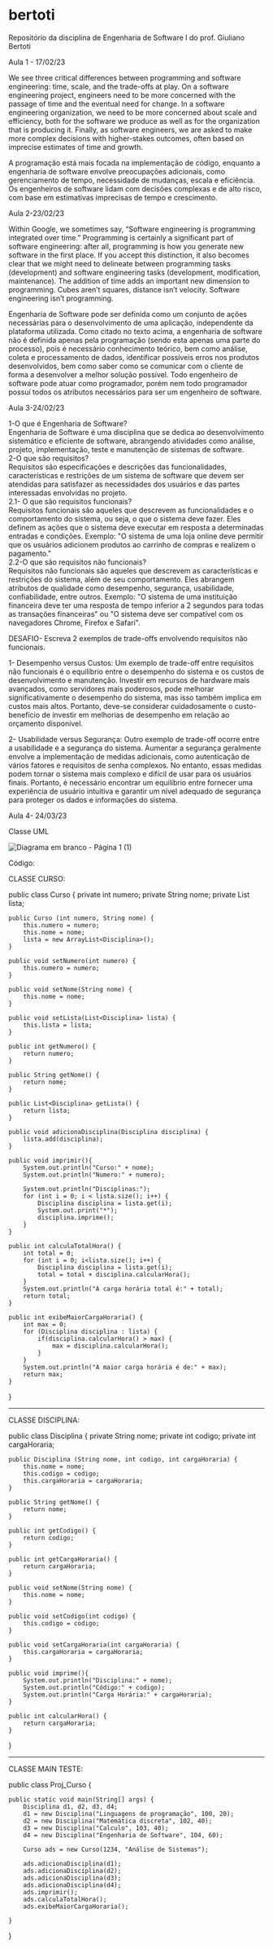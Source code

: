 # bertoti
 Repositório da disciplina de Engenharia de Software I do prof. Giuliano Bertoti
 
 Aula 1 - 17/02/23
 
We see three critical differences between programming and software engineering: time, scale, and the trade-offs at play. On a software engineering project, engineers need to be more concerned with the passage of time and the eventual need for change. In a software engineering organization, we need to be more concerned about scale and efficiency, both for the software we produce as well as for the organization that is producing it. Finally, as software engineers, we are asked to make more complex decisions with higher-stakes outcomes, often based on imprecise estimates of time and growth.

A programação está mais focada na implementação de código, enquanto a engenharia de software envolve preocupações adicionais, como gerenciamento de tempo, necessidade de mudanças, escala e eficiência. Os engenheiros de software lidam com decisões complexas e de alto risco, com base em estimativas imprecisas de tempo e crescimento.

Aula 2-23/02/23

Within Google, we sometimes say, “Software engineering is programming integrated over time.” Programming  is certainly a significant part of software engineering: after all, programming is how you generate new software in the first place. If you accept this distinction, it also becomes clear that we might need to delineate between programming tasks (development) and software engineering tasks (development, modification, maintenance). The addition of time adds an important new dimension to programming. Cubes aren’t squares, distance isn’t velocity. Software engineering isn’t programming.

Engenharia de Software pode ser definida como um conjunto de ações necessárias para o desenvolvimento de uma aplicação, independente da plataforma utilizada. Como citado no texto acima, a engenharia de software não é definida apenas pela programação (sendo esta apenas uma parte do processo), pois é necessário conhecimento teórico, bem como análise, coleta e processamento de dados, identificar possíveis erros nos produtos desenvolvidos, bem como saber como se comunicar com o cliente de forma a desenvolver a melhor solução possível. Todo engenheiro de software pode atuar como programador, porém nem todo programador possuí todos os atributos necessários para ser um engenheiro de software. 

Aula 3-24/02/23

1-O que é Engenharia de Software? <br/>
Engenharia de Software é uma disciplina que se dedica ao desenvolvimento sistemático e eficiente de software, abrangendo atividades como análise, projeto, implementação, teste e manutenção de sistemas de software. <br/>
2-O que são requisitos? <br/>
Requisitos são especificações e descrições das funcionalidades, características e restrições de um sistema de software que devem ser atendidas para satisfazer as necessidades dos usuários e das partes interessadas envolvidas no projeto. <br/>
2.1- O que são requisitos funcionais? <br/>
Requisitos funcionais são aqueles que descrevem as funcionalidades e o comportamento do sistema, ou seja, o que o sistema deve fazer. Eles definem as ações que o sistema deve executar em resposta a determinadas entradas e condições. Exemplo: "O sistema de uma loja online deve permitir que os usuários adicionem produtos ao carrinho de compras e realizem o pagamento." <br/>
2.2-O que são requisitos não funcionais? <br/>
Requisitos não funcionais são aqueles que descrevem as características e restrições do sistema, além de seu comportamento. Eles abrangem atributos de qualidade como desempenho, segurança, usabilidade, confiabilidade, entre outros. Exemplo: "O sistema de uma instituição financeira deve ter uma resposta de tempo inferior a 2 segundos para todas as transações financeiras" ou "O sistema deve ser compatível com os navegadores Chrome, Firefox e Safari". <br/>

DESAFIO- Escreva 2 exemplos de trade-offs envolvendo requisitos não funcionais. <br/>

1- Desempenho versus Custos: Um exemplo de trade-off entre requisitos não funcionais é o equilíbrio entre o desempenho do sistema e os custos de desenvolvimento e manutenção. Investir em recursos de hardware mais avançados, como servidores mais poderosos, pode melhorar significativamente o desempenho do sistema, mas isso também implica em custos mais altos. Portanto, deve-se considerar cuidadosamente o custo-benefício de investir em melhorias de desempenho em relação ao orçamento disponível.

2- Usabilidade versus Segurança: Outro exemplo de trade-off ocorre entre a usabilidade e a segurança do sistema. Aumentar a segurança geralmente envolve a implementação de medidas adicionais, como autenticação de vários fatores e requisitos de senha complexos. No entanto, essas medidas podem tornar o sistema mais complexo e difícil de usar para os usuários finais. Portanto, é necessário encontrar um equilíbrio entre fornecer uma experiência de usuário intuitiva e garantir um nível adequado de segurança para proteger os dados e informações do sistema.

Aula 4- 24/03/23

Classe UML

![Diagrama em branco - Página 1 (1)](https://github.com/Hugohs98/bertoti/assets/111614142/c808776d-2482-47f9-abb5-120826e4e26b)


Código:

CLASSE CURSO:

public class Curso {
    private int numero;
    private String nome;
    private List<Disciplina> lista;
    
    public Curso (int numero, String nome) {
        this.numero = numero;
        this.nome = nome;
        lista = new ArrayList<Disciplina>();
    }
 
    public void setNumero(int numero) {
        this.numero = numero;
    }

    public void setNome(String nome) {
        this.nome = nome;
    }

    public void setLista(List<Disciplina> lista) {
        this.lista = lista;
    }

    public int getNumero() {
        return numero;
    }

    public String getNome() {
        return nome;
    }

    public List<Disciplina> getLista() {
        return lista;
    }
    
    public void adicionaDisciplina(Disciplina disciplina) {
        lista.add(disciplina);
    }
    
    public void imprimir(){
        System.out.println("Curso:" + nome);
        System.out.println("Numero:" + numero);
        
        System.out.println("Disciplinas:");
        for (int i = 0; i < lista.size(); i++) {
            Disciplina disciplina = lista.get(i);
            System.out.print("*");
            disciplina.imprime();                    
        }
    }
    
    public int calculaTotalHora() {
        int total = 0;
        for (int i = 0; i<lista.size(); i++) {
            Disciplina disciplina = lista.get(i);
            total = total + disciplina.calcularHora();     
        }
        System.out.println("A carga horária total é:" + total);
        return total;
    }
    
    public int exibeMaiorCargaHoraria() {
        int max = 0;
        for (Disciplina disciplina : lista) {
            if(disciplina.calcularHora() > max) {
                max = disciplina.calcularHora();
            }    
        }
        System.out.println("A maior carga horária é de:" + max);
        return max;    
    }
}
 
 ---------------------------------------------------------------------------------------
 
 CLASSE DISCIPLINA:
 
 public class Disciplina {
    private String nome;
    private int codigo;
    private int cargaHoraria;
    
    public Disciplina (String nome, int codigo, int cargaHoraria) {
        this.nome = nome;
        this.codigo = codigo;
        this.cargaHoraria = cargaHoraria;
    }
 
    public String getNome() {
        return nome;
    }

    public int getCodigo() {
        return codigo;
    }

    public int getCargaHoraria() {
        return cargaHoraria;
    }

    public void setNome(String nome) {
        this.nome = nome;
    }

    public void setCodigo(int codigo) {
        this.codigo = codigo;
    }

    public void setCargaHoraria(int cargaHoraria) {
        this.cargaHoraria = cargaHoraria;
    }
    
    public void imprime(){
        System.out.println("Disciplina:" + nome);
        System.out.println("Código:" + codigo);
        System.out.println("Carga Horária:" + cargaHoraria);
    }
    
    public int calcularHora() {
        return cargaHoraria;
    }
}

 ---------------------------------------------------------------------------------------
 
 CLASSE MAIN TESTE:
 
 public class Proj_Curso {
 
    public static void main(String[] args) {
        Disciplina d1, d2, d3, d4;
        d1 = new Disciplina("Linguagens de programação", 100, 20);
        d2 = new Disciplina("Matemática discreta", 102, 40);
        d3 = new Disciplina("Calculo", 103, 40);
        d4 = new Disciplina("Engenharia de Software", 104, 60);
        
        Curso ads = new Curso(1234, "Análise de Sistemas");
        
        ads.adicionaDisciplina(d1);
        ads.adicionaDisciplina(d2);
        ads.adicionaDisciplina(d3);
        ads.adicionaDisciplina(d4);
        ads.imprimir();
        ads.calculaTotalHora();
        ads.exibeMaiorCargaHoraria();
        
    }
    
}
